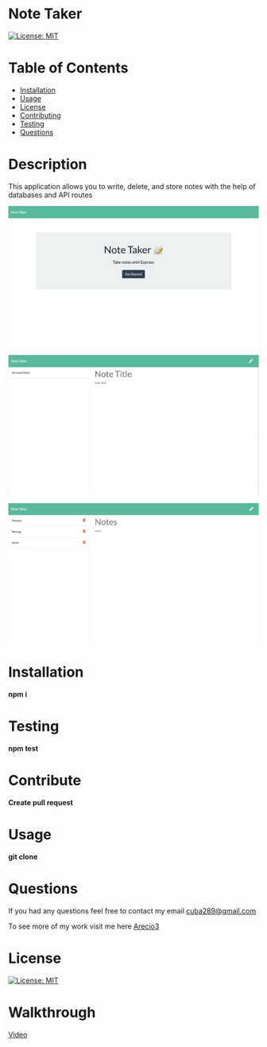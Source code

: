 # Note Taker
  [![License: MIT](https://img.shields.io/badge/License-MIT-yellow.svg)](https://opensource.org/licenses/MIT)
  
  # Table of Contents 
  * [Installation](#Installation) 
  * [Usage](#Usage) 
  * [License](#license)
  * [Contributing](#Contribute) 
  * [Testing](#Testing)
  * [Questions](#Questions)
  
  # Description 
This application allows you to write, delete, and store notes with the help of databases and API routes
  
<img src="Assets/screenshots/Screen Shot 2021-04-22 at 3.49.40 PM.png"></img>

<img src="Assets/screenshots/Screen Shot 2021-04-22 at 3.50.07 PM.png"></img>


<img src="Assets/screenshots/Screen Shot 2021-04-22 at 3.50.53 PM.png"></img>

  # Installation
   **npm i**

  # Testing
  **npm test**

  # Contribute
  **Create pull request**

  # Usage
  **git clone**

  # Questions
  If you had any questions feel free to contact my email cuba289@gmail.com

  To see more of my work visit me here [Arecio3](https://github.com/Arecio3)


  # License
  [![License: MIT](https://img.shields.io/badge/License-MIT-yellow.svg)](https://opensource.org/licenses/MIT)

  # Walkthrough
  [Video](https://drive.google.com/file/d/1Uav-QkLuc95RnuI73kB_uHspyAybFHiF/view)